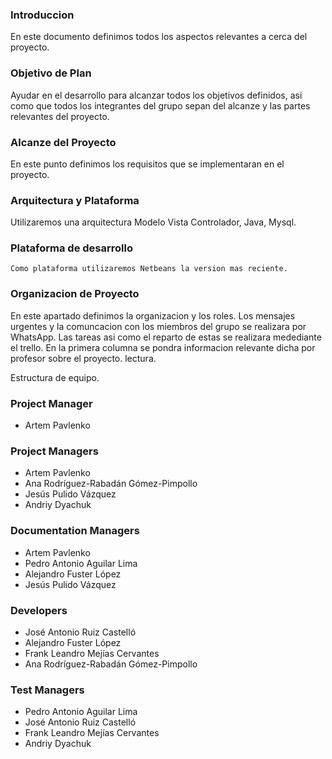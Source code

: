 ### Introduccion 
  En este documento definimos todos los aspectos relevantes a cerca del proyecto.
  

### Objetivo de Plan 
  Ayudar en el desarrollo para alcanzar todos los objetivos definidos, asi como que todos los integrantes del grupo sepan del alcanze y las partes relevantes del proyecto.


### Alcanze del Proyecto
  En este punto definimos los requisitos que se implementaran en el proyecto.
  
  
### Arquitectura y Plataforma 
  Utilizaremos una arquitectura Modelo Vista Controlador, Java, Mysql.
  
### Plataforma de desarrollo
    Como plataforma utilizaremos Netbeans la version mas reciente. 
    
### Organizacion de Proyecto
  En este apartado definimos la organizacion y los roles.
  Los mensajes urgentes y la comuncacion con los miembros del grupo se realizara por WhatsApp.
  Las tareas asi como el reparto de estas se realizara medediante el trello.
  En la primera columna se pondra informacion relevante dicha por profesor sobre el proyecto.
lectura.



Estructura de equipo.

### Project Manager

* Artem Pavlenko


### Project Managers

* Artem Pavlenko
* Ana Rodríguez-Rabadán Gómez-Pimpollo
* Jesús Pulido Vázquez
* Andriy Dyachuk


### Documentation Managers

* Artem Pavlenko
* Pedro Antonio Aguilar Lima
* Alejandro Fuster López
* Jesús Pulido Vázquez


### Developers

* José Antonio Ruiz Castelló
* Alejandro Fuster López
* Frank Leandro Mejías Cervantes
* Ana Rodríguez-Rabadán Gómez-Pimpollo


### Test Managers

* Pedro Antonio Aguilar Lima
* José Antonio Ruiz Castelló
* Frank Leandro Mejías Cervantes
* Andriy Dyachuk
